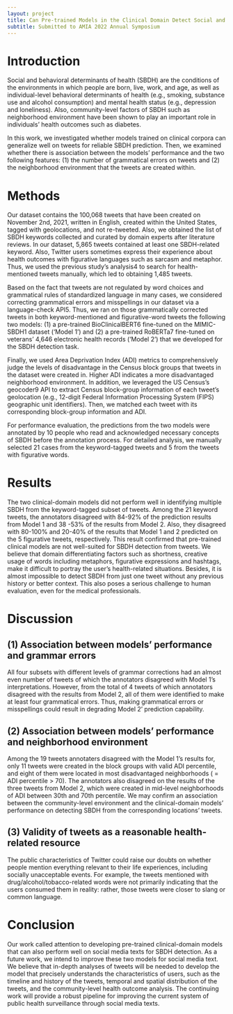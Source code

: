 ```yaml
---
layout: project
title: Can Pre-trained Models in the Clinical Domain Detect Social and Behavioral Determinants of Health from Tweets? 
subtitle: Submitted to AMIA 2022 Annual Symposium
---
```


# Introduction

Social and behavioral determinants of health (SBDH) are the conditions of the environments in which people are born, live, work, and age, as well as individual-level behavioral determinants of health (e.g., smoking, substance use and alcohol consumption) and mental health status (e.g., depression and loneliness). Also, community-level factors of SBDH such as neighborhood environment have been shown to play an important role in individuals’ health outcomes such as diabetes. 

In this work, we investigated whether models trained on clinical corpora can generalize well on tweets for reliable SBDH prediction. Then, we examined whether there is association between the models’ performance and the two following features: (1) the number of grammatical errors on tweets and (2) the neighborhood environment that the tweets are created within. 


# Methods

Our dataset contains the 100,068 tweets that have been created on November 2nd, 2021, written in English, created within the United States, tagged with geolocations, and not re-tweeted. Also, we obtained the list of SBDH keywords collected and curated by domain experts after literature reviews. In our dataset, 5,865 tweets contained  at least one SBDH-related keyword.  Also, Twitter users sometimes express their experience about health outcomes with figurative languages such as sarcasm and metaphor. Thus, we used the previous study’s analysis4 to search for health-mentioned tweets manually, which led to obtaining 1,485 tweets. 

Based on the fact that tweets are not regulated by word choices and grammatical rules of standardized language in many cases, we considered correcting grammatical errors and misspellings in our dataset via a language-check API5. Thus, we ran on those grammatically corrected tweets in both keyword-mentioned and figurative-word tweets the following two models: (1) a pre-trained BioClinicalBERT6 fine-tuned on the MIMIC-SBDH1 dataset (‘Model 1’) and (2) a pre-trained RoBERTa7 fine-tuned on veterans’ 4,646 electronic health records (‘Model 2’) that we developed for the SBDH detection task.

Finally, we used Area Deprivation Index (ADI) metrics to comprehensively judge the levels of disadvantage in the Census block groups that tweets in the dataset were created in. Higher ADI indicates a more disadvantaged neighborhood environment. In addition, we leveraged the US Census’s geocoder9 API to extract Census block-group information of each tweet’s geolocation (e.g., 12-digit Federal Information Processing System (FIPS) geographic unit identifiers). Then, we matched each tweet with its corresponding block-group information and ADI.

For performance evaluation, the predictions from the two models were annotated by 10 people who read and acknowledged necessary concepts of SBDH before the annotation process. For detailed analysis, we manually selected 21 cases from the keyword-tagged tweets and 5 from the tweets with figurative words. 

# Results

The two clinical-domain models did not perform well in identifying multiple SBDH from the keyword-tagged subset of tweets. Among the 21 keyword tweets, the annotators disagreed with 84-92% of the prediction results from Model 1 and 38 -53% of the results from Model 2. Also, they disagreed with 80-100% and 20-40% of the results that Model 1 and 2 predicted on the 5 figurative tweets, respectively. This result confirmed that pre-trained clinical models are not well-suited for SBDH detection from tweets. We believe that domain differentiating factors such as shortness, creative usage of words including metaphors, figurative expressions and hashtags, make it difficult to portray the user’s health-related situations. Besides, it is almost impossible to detect SBDH from just one tweet without any previous history or better context. This also poses a serious challenge to human evaluation, even for the medical professionals. 

# Discussion 
## (1) Association between models’ performance and grammar errors 

All four subsets with different levels of grammar corrections had an almost even number of tweets of which the annotators disagreed with Model 1’s interpretations. However, from the total of 4 tweets of which annotators disagreed with the results from Model 2, all of them were identified to make at least four grammatical errors. Thus, making grammatical errors or misspellings could result in degrading Model 2’ prediction capability. 

## (2) Association between models’ performance and neighborhood environment 

Among the 19 tweets annotaters disagreed with the Model 1’s results for, only 11 tweets were created in the block groups with valid ADI percentile, and eight of them were located in most disadvantaged neighborhoods ( = ADI percentile > 70). The  annotators also disagreed on the results of the three tweets from Model 2, which were created in mid-level neighborhoods of ADI between 30th and 70th percentile. We may confirm an association between the community-level environment and the clinical-domain models’ performance on detecting SBDH from the corresponding locations’ tweets.

## (3) Validity of tweets as a reasonable health-related resource 

The public characteristics of Twitter could raise our doubts on whether people mention everything relevant to their life experiences, including socially unacceptable events. For example, the tweets mentioned with drug/alcohol/tobacco-related words were not primarily indicating that the users consumed them in reality: rather, those tweets were closer to slang or common language. 

# Conclusion

Our work called attention to developing pre-trained clinical-domain models that can also perform well on social media texts for SBDH detection. As a future work, we intend to improve these two models for social media text. We believe that in-depth analyses of tweets will be needed to develop the model that precisely understands the characteristics of users, such as the timeline and history of the tweets, temporal and spatial distribution of the tweets, and the community-level health outcome analysis. The continuing work will provide a robust pipeline for improving the current system of public health surveillance through social media texts. 
